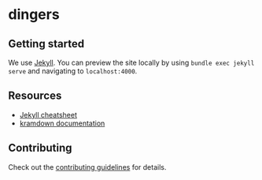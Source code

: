 # dingers

## Getting started

We use [Jekyll](https://jekyllrb.com/docs/).
You can preview the site locally by using
`bundle exec jekyll serve`
and navigating to `localhost:4000`.

## Resources

- [Jekyll cheatsheet](https://devhints.io/jekyll)
- [kramdown documentation](https://kramdown.gettalong.org/documentation.html)

## Contributing

Check out the [contributing guidelines](CONTRIBUTING.md)
for details.
